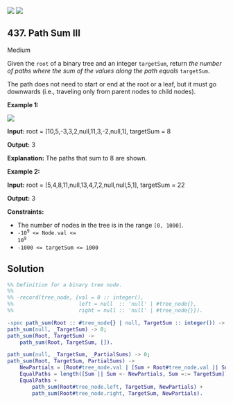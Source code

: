 [![](https://img.shields.io/github/stars/LeetCode-in-Erlang/LeetCode-in-Erlang?label=Stars&style=flat-square)](https://github.com/LeetCode-in-Erlang/LeetCode-in-Erlang)
[![](https://img.shields.io/github/forks/LeetCode-in-Erlang/LeetCode-in-Erlang?label=Fork%20me%20on%20GitHub%20&style=flat-square)](https://github.com/LeetCode-in-Erlang/LeetCode-in-Erlang/fork)

## 437\. Path Sum III

Medium

Given the `root` of a binary tree and an integer `targetSum`, return _the number of paths where the sum of the values along the path equals_ `targetSum`.

The path does not need to start or end at the root or a leaf, but it must go downwards (i.e., traveling only from parent nodes to child nodes).

**Example 1:**

![](https://assets.leetcode.com/uploads/2021/04/09/pathsum3-1-tree.jpg)

**Input:** root = [10,5,-3,3,2,null,11,3,-2,null,1], targetSum = 8

**Output:** 3

**Explanation:** The paths that sum to 8 are shown.

**Example 2:**

**Input:** root = [5,4,8,11,null,13,4,7,2,null,null,5,1], targetSum = 22

**Output:** 3

**Constraints:**

*   The number of nodes in the tree is in the range `[0, 1000]`.
*   <code>-10<sup>9</sup> <= Node.val <= 10<sup>9</sup></code>
*   `-1000 <= targetSum <= 1000`

## Solution

```erlang
%% Definition for a binary tree node.
%%
%% -record(tree_node, {val = 0 :: integer(),
%%                     left = null  :: 'null' | #tree_node{},
%%                     right = null :: 'null' | #tree_node{}}).

-spec path_sum(Root :: #tree_node{} | null, TargetSum :: integer()) -> integer().
path_sum(null, _TargetSum) -> 0;
path_sum(Root, TargetSum) ->
    path_sum(Root, TargetSum, []).

path_sum(null, _TargetSum, _PartialSums) -> 0;
path_sum(Root, TargetSum, PartialSums) ->
    NewPartials = [Root#tree_node.val | [Sum + Root#tree_node.val || Sum <- PartialSums]],
    EqualPaths = length([Sum || Sum <- NewPartials, Sum =:= TargetSum]),
    EqualPaths + 
        path_sum(Root#tree_node.left, TargetSum, NewPartials) + 
        path_sum(Root#tree_node.right, TargetSum, NewPartials).
```